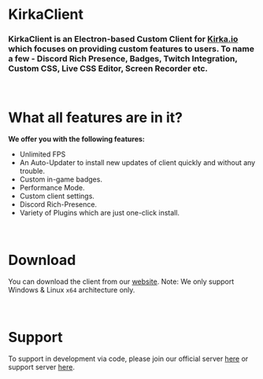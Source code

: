 # KirkaClient

### KirkaClient is an Electron-based Custom Client for [Kirka.io](https://kirka.io/) which focuses on providing custom features to users. To name a few - Discord Rich Presence, Badges, Twitch Integration, Custom CSS, Live CSS Editor, Screen Recorder etc.
<br>

# What all features are in it?

<b>We offer you with the following features:</b>

- Unlimited FPS
- An Auto-Updater to install new updates of client quickly and without any trouble.
- Custom in-game badges.
- Performance Mode.
- Custom client settings.
- Discord Rich-Presence.
- Variety of Plugins which are just one-click install.

<br>

# Download

You can download the client from our [website](https://client.kirka.io/). Note: We only support Windows & Linux `x64` architecture only.

<br>

# Support

To support in development via code, please join our official server [here](https://discord.gg/kirka) or support server [here](https://discord.gg/bD9JNv6GFS).
